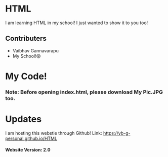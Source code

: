 # HTML
I am learning HTML in my school! I just wanted to show it to you too!
## Contributers
* Vaibhav Gannavarapu
* My School!😜
# My Code!
### Note: Before opening index.html, please download My Pic.JPG too.
# Updates
I am hosting this webstie through Github! Link: https://yb-g-personal.github.io/HTML
#### Website Version: 2.0
